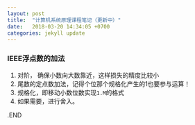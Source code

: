 ```yaml
---
layout: post
title:  "计算机系统原理课程笔记（更新中）"
date:   2018-03-20 14:34:05 +0700
categories: jekyll update
---
```


### IEEE浮点数的加法
1. 对阶， 确保小数向大数靠近，这样损失的精度比较小<br/>
2. 尾数的定点数加法，记得个位那个规格化产生的1也要参与运算！<br/>
3. 规格化，即移动小数位数实现``1.M``的格式<br/>
4. 如果需要，进行舍入。<br/>




.END
